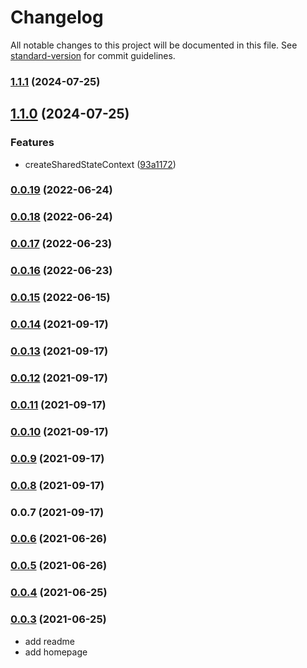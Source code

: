# Changelog

All notable changes to this project will be documented in this file. See [standard-version](https://github.com/conventional-changelog/standard-version) for commit guidelines.

### [1.1.1](https://github.com/Foreinyel/react-use-shared-state/compare/v1.1.0...v1.1.1) (2024-07-25)

## [1.1.0](https://github.com/Foreinyel/react-use-shared-state/compare/v1.0.0...v1.1.0) (2024-07-25)


### Features

* createSharedStateContext ([93a1172](https://github.com/Foreinyel/react-use-shared-state/commit/93a1172b146ae3daa2c776b08fd6caeb7050f605))

### [0.0.19](https://github.com/Foreinyel/react-use-shared-state/compare/v0.0.18...v0.0.19) (2022-06-24)

### [0.0.18](https://github.com/Foreinyel/react-use-shared-state/compare/v0.0.17...v0.0.18) (2022-06-24)

### [0.0.17](https://github.com/Foreinyel/react-use-shared-state/compare/v0.0.16...v0.0.17) (2022-06-23)

### [0.0.16](https://github.com/Foreinyel/react-use-shared-state/compare/v0.0.15...v0.0.16) (2022-06-23)

### [0.0.15](https://github.com/Foreinyel/react-use-shared-state/compare/v0.0.14...v0.0.15) (2022-06-15)

### [0.0.14](https://github.com/Foreinyel/react-use-shared-state/compare/v0.0.13...v0.0.14) (2021-09-17)

### [0.0.13](https://github.com/Foreinyel/react-use-shared-state/compare/v0.0.12...v0.0.13) (2021-09-17)

### [0.0.12](https://github.com/Foreinyel/react-use-shared-state/compare/v0.0.11...v0.0.12) (2021-09-17)

### [0.0.11](https://github.com/Foreinyel/react-use-shared-state/compare/v0.0.10...v0.0.11) (2021-09-17)

### [0.0.10](https://github.com/Foreinyel/react-use-shared-state/compare/v0.0.9...v0.0.10) (2021-09-17)

### [0.0.9](https://github.com/Foreinyel/react-use-shared-state/compare/v0.0.8...v0.0.9) (2021-09-17)

### [0.0.8](https://github.com/Foreinyel/react-use-shared-state/compare/v0.0.7...v0.0.8) (2021-09-17)

### 0.0.7 (2021-09-17)

### [0.0.6](https://github.com/Foreinyel/react-use-shared-state/compare/v0.0.5...v0.0.6) (2021-06-26)

### [0.0.5](https://github.com/Foreinyel/react-use-shared-state/compare/v0.0.4...v0.0.5) (2021-06-26)

### [0.0.4](https://github.com/Foreinyel/react-use-shared-state/compare/v0.0.3...v0.0.4) (2021-06-25)

### [0.0.3](https://github.com/Foreinyel/react-use-shared-state/compare/v0.0.2...v0.0.3) (2021-06-25)

- add readme
- add homepage
